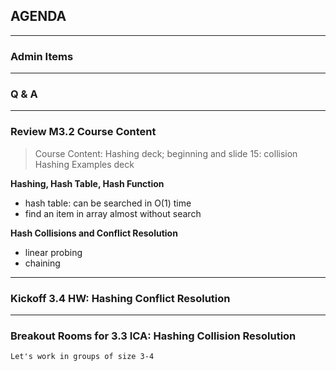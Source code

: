## AGENDA

---  

### Admin Items

---  

### Q & A

---  
### Review M3.2 Course Content 

> Course Content: Hashing deck; beginning and slide 15: collision
> Hashing Examples deck

**Hashing, Hash Table, Hash Function**  
- hash table: can be searched in O(1) time
- find an item in array almost without search

**Hash Collisions and Conflict Resolution**  
- linear probing
- chaining

---  

### Kickoff 3.4 HW: Hashing Conflict Resolution

---  

### Breakout Rooms for 3.3 ICA: Hashing Collision Resolution
    Let's work in groups of size 3-4


